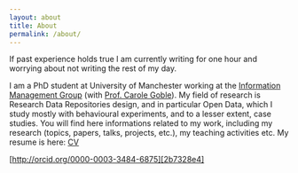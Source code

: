 ```yaml
---
layout: about
title: About
permalink: /about/
---
```


If past experience holds true I am currently writing for one hour and worrying about not writing the rest of my day.


I am a PhD student at University of Manchester working at the [Information Management Group](http://www.cs.manchester.ac.uk/img/) (with [Prof. Carole Goble](https://en.wikipedia.org/wiki/Carole_Goble)). My field of research is Research Data Repositories design, and in particular Open Data, which I study mostly with behavioural experiments, and to a lesser extent, case studies. You will find here informations related to my work, including my research (topics, papers, talks, projects, etc.), my teaching activities etc. My resume is here: [CV][e5337b7d]

  [e5337b7d]: https://www.linkedin.com/in/kjgarza "resume"


[http://orcid.org/0000-0003-3484-6875][2b7328e4]

  [2b7328e4]: http://orcid.org/0000-0003-3484-6875 "orcid"
